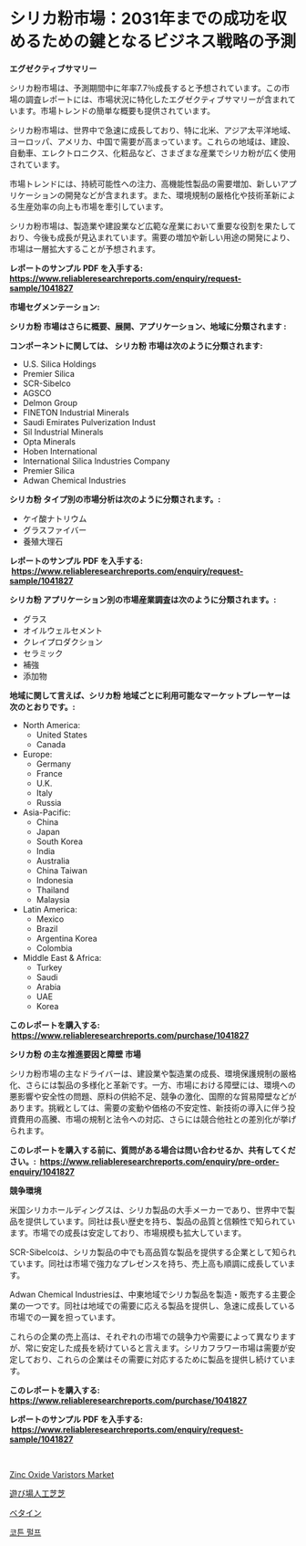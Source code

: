 <p><h1>シリカ粉市場：2031年までの成功を収めるための鍵となるビジネス戦略の予測</h1></p><p><strong>エグゼクティブサマリー</strong></p>
<p><p>シリカ粉市場は、予測期間中に年率7.7％成長すると予想されています。この市場の調査レポートには、市場状況に特化したエグゼクティブサマリーが含まれています。市場トレンドの簡単な概要も提供されています。</p><p>シリカ粉市場は、世界中で急速に成長しており、特に北米、アジア太平洋地域、ヨーロッパ、アメリカ、中国で需要が高まっています。これらの地域は、建設、自動車、エレクトロニクス、化粧品など、さまざまな産業でシリカ粉が広く使用されています。</p><p>市場トレンドには、持続可能性への注力、高機能性製品の需要増加、新しいアプリケーションの開発などが含まれます。また、環境規制の厳格化や技術革新による生産効率の向上も市場を牽引しています。</p><p>シリカ粉市場は、製造業や建設業など広範な産業において重要な役割を果たしており、今後も成長が見込まれています。需要の増加や新しい用途の開発により、市場は一層拡大することが予想されます。</p></p>
<p><strong>レポートのサンプル PDF を入手する: <a href="https://www.reliableresearchreports.com/enquiry/request-sample/1041827">https://www.reliableresearchreports.com/enquiry/request-sample/1041827</a></strong></p>
<p><strong>市場セグメンテーション:</strong></p>
<p><strong> シリカ粉 市場はさらに概要、展開、アプリケーション、地域に分類されます :</strong></p>
<p><strong>コンポーネントに関しては、 シリカ粉 市場は次のように分類されます: &nbsp;</strong></p>
<p><ul><li>U.S. Silica Holdings</li><li>Premier Silica</li><li>SCR-Sibelco</li><li>AGSCO</li><li>Delmon Group</li><li>FINETON Industrial Minerals</li><li>Saudi Emirates Pulverization Indust</li><li>Sil Industrial Minerals</li><li>Opta Minerals</li><li>Hoben International</li><li>International Silica Industries Company</li><li>Premier Silica</li><li>Adwan Chemical Industries</li></ul></p>
<p><strong> シリカ粉 タイプ別の市場分析は次のように分類されます。:</strong></p>
<p><ul><li>ケイ酸ナトリウム</li><li>グラスファイバー</li><li>養殖大理石</li></ul></p>
<p><strong>レポートのサンプル PDF を入手する: &nbsp;<a href="https://www.reliableresearchreports.com/enquiry/request-sample/1041827">https://www.reliableresearchreports.com/enquiry/request-sample/1041827</a></strong></p>
<p><strong> シリカ粉 アプリケーション別の市場産業調査は次のように分類されます。:</strong></p>
<p><ul><li>グラス</li><li>オイルウェルセメント</li><li>クレイプロダクション</li><li>セラミック</li><li>補強</li><li>添加物</li></ul></p>
<p><strong>地域に関して言えば、シリカ粉 地域ごとに利用可能なマーケットプレーヤーは次のとおりです。:</strong></p>
<p><ul>
    <li>
        North America:
        <ul>
            <li>United States</li>
            <li>Canada</li>
        </ul>
    </li>
    <li>
        Europe:
        <ul>
            <li>Germany</li>
            <li>France</li>
            <li>U.K.</li>
            <li>Italy</li>
            <li>Russia</li>
        </ul>
    </li>
    <li>
        Asia-Pacific:
        <ul>
            <li>China</li>
            <li>Japan</li>
            <li>South Korea</li>
            <li>India</li>
            <li>Australia</li>
            <li>China Taiwan</li>
            <li>Indonesia</li>
            <li>Thailand</li>
            <li>Malaysia</li>
        </ul>
    </li>
    <li>
        Latin America:
        <ul>
            <li>Mexico</li>
            <li>Brazil</li>
            <li>Argentina Korea</li>
            <li>Colombia</li>
        </ul>
    </li>
    <li>
        Middle East & Africa:
        <ul>
            <li>Turkey</li>
            <li>Saudi</li>
            <li>Arabia</li>
            <li>UAE</li>
            <li>Korea</li>
        </ul>
    </li>
    </ul></p>
<p><strong>このレポートを購入する: &nbsp;<a href="https://www.reliableresearchreports.com/purchase/1041827">https://www.reliableresearchreports.com/purchase/1041827</a></strong></p>
<p><strong>シリカ粉 の主な推進要因と障壁 市場</strong></p>
<p><p>シリカ粉市場の主なドライバーは、建設業や製造業の成長、環境保護規制の厳格化、さらには製品の多様化と革新です。一方、市場における障壁には、環境への悪影響や安全性の問題、原料の供給不足、競争の激化、国際的な貿易障壁などがあります。挑戦としては、需要の変動や価格の不安定性、新技術の導入に伴う投資費用の高騰、市場の規制と法令への対応、さらには競合他社との差別化が挙げられます。</p></p>
<p><strong>このレポートを購入する前に、質問がある場合は問い合わせるか、共有してください。:&nbsp; <a href="https://www.reliableresearchreports.com/enquiry/pre-order-enquiry/1041827">https://www.reliableresearchreports.com/enquiry/pre-order-enquiry/1041827</a></strong></p>
<p><strong>競争環境</strong></p>
<p><p>米国シリカホールディングスは、シリカ製品の大手メーカーであり、世界中で製品を提供しています。同社は長い歴史を持ち、製品の品質と信頼性で知られています。市場での成長は安定しており、市場規模も拡大しています。</p><p>SCR-Sibelcoは、シリカ製品の中でも高品質な製品を提供する企業として知られています。同社は市場で強力なプレゼンスを持ち、売上高も順調に成長しています。</p><p>Adwan Chemical Industriesは、中東地域でシリカ製品を製造・販売する主要企業の一つです。同社は地域での需要に応える製品を提供し、急速に成長している市場での一翼を担っています。</p><p>これらの企業の売上高は、それぞれの市場での競争力や需要によって異なりますが、常に安定した成長を続けていると言えます。シリカフラワー市場は需要が安定しており、これらの企業はその需要に対応するために製品を提供し続けています。</p></p>
<p><strong>このレポートを購入する: &nbsp; <a href="https://www.reliableresearchreports.com/purchase/1041827">https://www.reliableresearchreports.com/purchase/1041827</a></strong></p>
<p><strong>レポートのサンプル PDF を入手する: &nbsp;<a href="https://www.reliableresearchreports.com/enquiry/request-sample/1041827">https://www.reliableresearchreports.com/enquiry/request-sample/1041827</a></strong><strong></strong></p>
<p>&nbsp;</p>
<p><p><a href="https://github.com/nicholepatriciadoylenwnrjr0/Market-Research-Report-List-1/blob/main/zinc-oxide-varistors-market.md">Zinc Oxide Varistors Market</a></p><p><a href="https://medium.com/@matteills7854/%E3%83%97%E3%83%AC%E3%82%A4%E3%82%B0%E3%83%A9%E3%82%A6%E3%83%B3%E3%83%89%E4%BA%BA%E5%B7%A5%E8%8A%9D%E3%82%BF%E3%83%BC%E3%83%95%E5%B8%82%E5%A0%B4%E3%81%AE%E5%8B%95%E5%90%91%E3%81%A8%E5%B8%82%E5%A0%B4%E5%88%86%E6%9E%90%E3%81%AF-2024%E5%B9%B4%E3%81%8B%E3%82%892031%E5%B9%B4%E3%81%BE%E3%81%A7%E3%81%AE%E6%9C%9F%E9%96%93%E3%81%AB%E4%BA%88%E6%B8%AC%E3%81%95%E3%82%8C%E3%81%A6%E3%81%84%E3%81%BE%E3%81%99-5e3d71b32a5d">遊び場人工芝芝</a></p><p><a href="https://medium.com/@eduardoramez/%E3%83%99%E3%82%BF%E3%82%A4%E3%83%B3%E5%B8%82%E5%A0%B4%E3%81%AE%E3%83%A1%E3%83%88%E3%83%AA%E3%82%AF%E3%82%B9%E3%82%92%E8%A7%A3%E8%AA%AD%E3%81%99%E3%82%8B-%E5%B8%82%E5%A0%B4%E3%82%B7%E3%82%A7%E3%82%A2-%E3%83%88%E3%83%AC%E3%83%B3%E3%83%89-%E6%88%90%E9%95%B7%E3%83%91%E3%82%BF%E3%83%BC%E3%83%B3-ead910419d66">ベタイン</a></p><p><a href="https://medium.com/@bud567768/%EB%A9%B4-%EA%B0%80%EB%A3%A8-%EC%8B%9C%EC%9E%A5-%EB%8F%99%ED%96%A5%EA%B3%BC-%EC%8B%9C%EC%9E%A5-%EB%B6%84%EC%84%9D%EC%9D%80-2024-2031%EB%85%84%EA%B9%8C%EC%A7%80-%EC%98%88%EC%B8%A1%EB%90%98%EC%97%88%EC%8A%B5%EB%8B%88%EB%8B%A4-249f0bed8f4f">코튼 펄프</a></p></p>